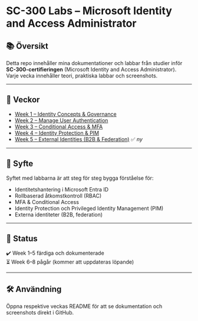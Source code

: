 # SC-300 Labs – Microsoft Identity and Access Administrator

## 📚 Översikt
Detta repo innehåller mina dokumentationer och labbar från studier inför **SC-300-certifieringen** (Microsoft Identity and Access Administrator).  
Varje vecka innehåller teori, praktiska labbar och screenshots.

---

## 📂 Veckor

- [Week 1 – Identity Concepts & Governance](./week1/README.md)  
- [Week 2 – Manage User Authentication](./week2/README.md)  
- [Week 3 – Conditional Access & MFA](./week3/README.md)  
- [Week 4 – Identity Protection & PIM](./week4/README.md)  
- [Week 5 – External Identities (B2B & Federation)](./week5/README.md) ✅ *ny*

---

## 🎯 Syfte
Syftet med labbarna är att steg för steg bygga förståelse för:
- Identitetshantering i Microsoft Entra ID  
- Rollbaserad åtkomstkontroll (RBAC)  
- MFA & Conditional Access  
- Identity Protection och Privileged Identity Management (PIM)  
- Externa identiteter (B2B, federation)  

---

## 📌 Status
✔️ Week 1–5 färdiga och dokumenterade  
⏳ Week 6–8 pågår (kommer att uppdateras löpande)  

---

## 🛠️ Användning
Öppna respektive veckas README för att se dokumentation och screenshots direkt i GitHub.
